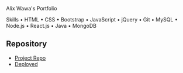 Alix Wawa's Portfolio

Skills
•	HTML
•	CSS
•	Bootstrap
•	JavaScript
•	jQuery
•	Git
•	MySQL
•	Node.js
•	React.js
•	Java
•	MongoDB


## Repository

- [Project Repo](https://github.com/alixwawa/burger)
- [Deployed](https://alixwawa.github.io/portfolio.github.io/)